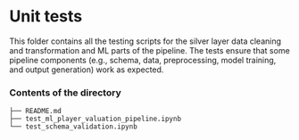 # Unit tests

This folder contains all the testing scripts for the silver layer data cleaning and transformation and ML parts of the pipeline. The tests ensure that some pipeline components (e.g., schema, data, preprocessing, model training, and output generation) work as expected.

### Contents of the directory

```
├── README.md
├── test_ml_player_valuation_pipeline.ipynb
└── test_schema_validation.ipynb
```
